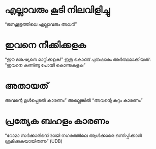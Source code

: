 # എല്ലാവരും കൂടി നിലവിളിച്ചു
“ജനക്കൂട്ടത്തിലെ എല്ലാവരും അലറി”
# ഇവനെ നീക്കിക്കളക
“ഈ മനുഷ്യനെ മാറ്റിക്കളക!” ഇതു കൊണ്ട് പുരുഷാരം അർത്ഥമാക്കിയത്: “ഇവനെ കണ്ണ്ടു പോയി കൊന്നുകളക”
# അതായത്
അവന്റെ ഉൾപ്പെടൽ കാരണം” അല്ലെങ്കിൽ “അവന്റെ കുറ്റം കാരണം”
# പ്രത്യേക ബഹളം കാരണം
“റോമാ സർക്കാരിനെiരായി നഗരത്തിലെ ആൾക്കാരെ ഒന്നിപ്പിക്കാൻ ശ്രമിക്കുകയായിരുന്നു” (UDB)
